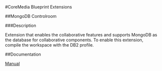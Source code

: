#CoreMedia Blueprint Extensions

##MongoDB Controlroom

###Description

Extension that enables the collaborative features and supports MongoDB as the database for collaborative components. 
To enable this extension, compile the workspace with the DB2 profile.

##Documentation

[Manual](https://documentation.coremedia.com/lc2/current/manuals/ibmdeployment-en/webhelp/content/ch06.html)
